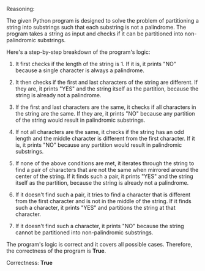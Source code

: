 Reasoning:

The given Python program is designed to solve the problem of partitioning a string into substrings such that each substring is not a palindrome. The program takes a string as input and checks if it can be partitioned into non-palindromic substrings.

Here's a step-by-step breakdown of the program's logic:

1. It first checks if the length of the string is 1. If it is, it prints "NO" because a single character is always a palindrome.

2. It then checks if the first and last characters of the string are different. If they are, it prints "YES" and the string itself as the partition, because the string is already not a palindrome.

3. If the first and last characters are the same, it checks if all characters in the string are the same. If they are, it prints "NO" because any partition of the string would result in palindromic substrings.

4. If not all characters are the same, it checks if the string has an odd length and the middle character is different from the first character. If it is, it prints "NO" because any partition would result in palindromic substrings.

5. If none of the above conditions are met, it iterates through the string to find a pair of characters that are not the same when mirrored around the center of the string. If it finds such a pair, it prints "YES" and the string itself as the partition, because the string is already not a palindrome.

6. If it doesn't find such a pair, it tries to find a character that is different from the first character and is not in the middle of the string. If it finds such a character, it prints "YES" and partitions the string at that character.

7. If it doesn't find such a character, it prints "NO" because the string cannot be partitioned into non-palindromic substrings.

The program's logic is correct and it covers all possible cases. Therefore, the correctness of the program is **True**.

Correctness: **True**